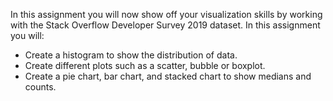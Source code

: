 

In this assignment you will now show off your visualization skills by working with the Stack Overflow Developer Survey 2019 dataset. In this assignment you will:
- Create a histogram to show the distribution of data.
- Create different plots such as a scatter, bubble or boxplot.
- Create a pie chart, bar chart, and stacked chart to show medians and counts.

